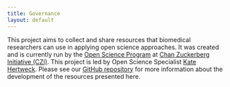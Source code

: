 ```yaml
---
title: Governance
layout: default
---
```


This project aims to collect and share resources that biomedical researchers can use in applying open science approaches.
It was created and is currently run by the 
[Open Science Program](https://chanzuckerberg.com/science/programs-resources/open-science/)
at [Chan Zuckerberg Initiative (CZI)](https://chanzuckerberg.com/).
This project is led by Open Science Specialist [Kate Hertweck](https://katehertweck.com).
Please see our [GitHub repository](https://github.com/chanzuckerberg/open-science)
for more information about the development of the resources presented here.